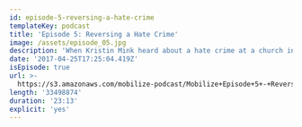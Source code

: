 ```yaml
---
id: episode-5-reversing-a-hate-crime
templateKey: podcast
title: 'Episode 5: Reversing a Hate Crime'
image: /assets/episode_05.jpg
description: 'When Kristin Mink heard about a hate crime at a church in her community, she decided to do something about it.'
date: '2017-04-25T17:25:04.419Z'
isEpisode: true
url: >-
  https://s3.amazonaws.com/mobilize-podcast/Mobilize+Episode+5+-+Reversing+a+Hate+Crime.mp3
length: '33498874'
duration: '23:13'
explicit: 'yes'
---
```

